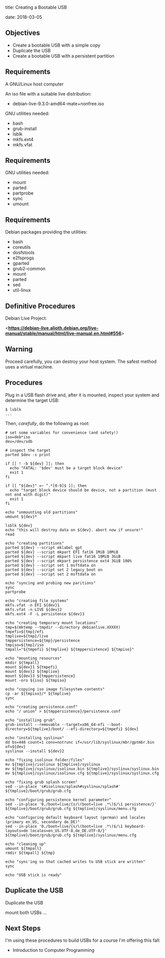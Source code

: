 title: Creating a Bootable USB
<!-- insert-file headers.md -->
date: 2018-03-05

## Objectives

+ Create a bootable USB with a simple copy
+ Duplicate the USB
+ Create a bootable USB with a persistent partition

## Requirements

A GNU/Linux host computer

An iso file with a suitable live distribution:

+ debian-live-9.3.0-amd64-mate+nonfree.iso

GNU utilities needed:

+ bash
+ grub-install
+ lsblk
+ mkfs.ext4
+ mkfs.vfat

## Requirements

GNU utilities needed:

+ mount
+ parted
+ partprobe
+ sync
+ umount

## Requirements

Debian packages providing the utilities:

+ bash
+ coreutils
+ dosfstools
+ e2fsprogs
+ gparted
+ grub2-common
+ mount
+ parted
+ sed
+ util-linux

## Definitive Procedures

Debian Live Project:

<**<https://debian-live.alioth.debian.org/live-manual/stable/manual/html/live-manual.en.html#556>**>

## Warning

Proceed carefully, you can destroy your host system.  The safest
method uses a virtual machine.

## Procedures

Plug in a USB flash drive and, after it is mounted,
inspect your system and determine the target USB:

~~~
$ lsblk
...
~~~

Then, *carefully*, do the following as root:

~~~
# set some variables for convenience (and safety!)
iso=deb*iso
dev=/dev/sdb

# inspect the target
parted $dev -s print

if [[ ! -b ${dev} ]]; then
  echo "FATAL: '$dev' must be a target block device"
  exit 1
fi

if [[ "${dev}" =~ ^.*[0-9]$ ]]; then
  echo "target block device should be device, not a partition (must not end with digit)"
  exit 1
fi

echo "unmounting old partitions"
umount ${dev}*

lsblk ${dev}
echo "this will destroy data on ${dev}. abort now if unsure!"
read

echo "creating partitions"
parted ${dev} --script mklabel gpt
parted ${dev} --script mkpart EFI fat16 1MiB 10MiB
parted ${dev} --script mkpart live fat16 10MiB 3GiB
parted ${dev} --script mkpart persistence ext4 3GiB 100%
parted ${dev} --script set 1 msftdata on
parted ${dev} --script set 2 legacy_boot on
parted ${dev} --script set 2 msftdata on

echo "syncing and probing new paritions"
sync
partprobe

echo "creating file systems"
mkfs.vfat -n EFI ${dev}1
mkfs.vfat -n LIVE ${dev}2
mkfs.ext4 -F -L persistence ${dev}3

echo "creating temporary mount locations"
tmp=$(mktemp --tmpdir --directory debianlive.XXXXX)
tmpefi=${tmp}/efi
tmplive=${tmp}/live
tmppersistence=${tmp}/persistence
tmpiso=${tmp}/iso
tmpall="${tmpefi} ${tmplive} ${tmppersistence} ${tmpiso}"

echo "mounting resources"
mkdir ${tmpall}
mount ${dev}1 ${tmpefi}
mount ${dev}2 ${tmplive}
mount ${dev}3 ${tmppersistence}
mount -oro ${iso} ${tmpiso}

echo "copying iso image filesystem contents"
cp -ar ${tmpiso}/* ${tmplive}
sync

echo "creating persistence.conf"
echo "/ union" > ${tmppersistence}/persistence.conf

echo "installing grub"
grub-install --removable --target=x86_64-efi --boot-directory=${tmplive}/boot/ --efi-directory=${tmpefi} ${dev}

echo "installing syslinux"
dd bs=440 count=1 conv=notrunc if=/usr/lib/syslinux/mbr/gptmbr.bin of=${dev}
syslinux --install ${dev}2

echo "fixing isolinux folder/files"
mv ${tmplive}/isolinux ${tmplive}/syslinux
mv ${tmplive}/syslinux/isolinux.bin ${tmplive}/syslinux/syslinux.bin
mv ${tmplive}/syslinux/isolinux.cfg ${tmplive}/syslinux/syslinux.cfg

echo "fixing grub splash screen"
sed --in-place 's#isolinux/splash#syslinux/splash#' ${tmplive}/boot/grub/grub.cfg

echo "configuring persistence kernel parameter"
sed --in-place '0,/boot=live/{s/\(boot=live .*\)$/\1 persistence/}' ${tmplive}/boot/grub/grub.cfg ${tmplive}/syslinux/menu.cfg

echo "configuring default keyboard layout (german) and locales (primary en_US, secondary de_DE)"
sed --in-place '0,/boot=live/{s/\(boot=live .*\)$/\1 keyboard-layouts=de locales=en_US.UTF-8,de_DE.UTF-8/}' ${tmplive}/boot/grub/grub.cfg ${tmplive}/syslinux/menu.cfg

echo "cleaning up"
umount ${tmpall}
rmdir ${tmpall} ${tmp}

echo "sync'ing so that cached writes to USB stick are written"
sync

echo "USB stick is ready"
~~~

## Duplicate the USB

Duplicate the USB

mount both USBs
...

## Next Steps

I'm using these procedures to
build USBs for a course I'm
offering this fall:
+ Introduction to Computer Programming
